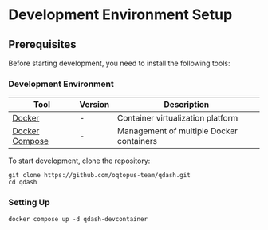 # Development Environment Setup

## Prerequisites

Before starting development, you need to install the following tools:

### Development Environment

| Tool                                                       | Version | Description                              |
| ---------------------------------------------------------- | ------- | ---------------------------------------- |
| [Docker](https://docs.docker.com/get-docker/)              | -       | Container virtualization platform        |
| [Docker Compose](https://docs.docker.com/compose/install/) | -       | Management of multiple Docker containers |

To start development, clone the repository:

```shell
git clone https://github.com/oqtopus-team/qdash.git
cd qdash
```

### Setting Up

```shell
docker compose up -d qdash-devcontainer
```
